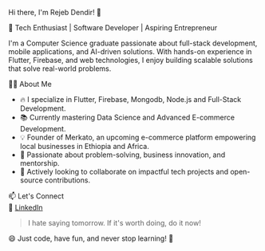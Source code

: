 Hi there, I'm Rejeb Dendir! 👋  

🚀 Tech Enthusiast | Software Developer | Aspiring Entrepreneur  

I'm a Computer Science graduate passionate about full-stack development, mobile applications, and AI-driven solutions. 
With hands-on experience in Flutter, Firebase, and web technologies, I enjoy building scalable solutions that solve real-world problems.  

👨‍💻 About Me  
- 🔥 I specialize in Flutter, Firebase, Mongodb, Node.js and Full-Stack Development.  
- 📚 Currently mastering Data Science and Advanced E-commerce Development.  
- 💡 Founder of Merkato, an upcoming e-commerce platform empowering local businesses in Ethiopia and Africa.  
- 🎯 Passionate about problem-solving, business innovation, and mentorship.  
- 🤝 Actively looking to collaborate on impactful tech projects and open-source contributions.  

📫 Let's Connect  
🔗 [LinkedIn](https://www.linkedin.com/in/rejebdendir)

> I hate saying tomorrow. If it's worth doing, do it now! 

😄 Just code, have fun, and never stop learning! 🚀  
